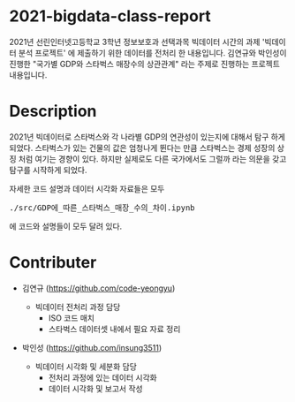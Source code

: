 # 2021-bigdata-class-report
2021년 선린인터넷고등학교 3학년 정보보호과 선택과목 빅데이터 시간의 과제 '빅데이터 분석 프로젝트' 에 제출하기 위한 데이터를 전처리 한 내용입니다. 김연규와 박인성이 진행한 "국가별 GDP와 스타벅스 매장수의 상관관계" 라는 주제로 진행하는 프로젝트 내용입니다.

# Description
2021년 빅데이터로 스타벅스와 각 나라별 GDP의 연관성이 있는지에 대해서 탐구 하게 되었다. 스타벅스가 있는 건물의 값은 엄청나게 뛴다는 만큼 스타벅스는 경제 성장의 상징 처럼 여기는 경향이 있다. 하지만 실제로도 다른 국가에서도 그럴까 라는 의문을 갖고 탐구를 시작하게 되었다.

자세한 코드 설명과 데이터 시각화 자료들은 모두 
<pre>
./src/GDP에_따른_스타벅스_매장_수의_차이.ipynb
</pre>
에 코드와 설명들이 모두 달려 있다.

# Contributer
- 김연규 (https://github.com/code-yeongyu)
    - 빅데이터 전처리 과정 담당
        - ISO 코드 매치
        - 스타벅스 데이터셋 내에서 필요 자료 정리

- 박인성 (https://github.com/insung3511)
    - 빅데이터 시각화 및 세분화 담당
        - 전처리 과정에 있는 데이터 시각화
        - 데이터 시각화 및 보고서 작성
